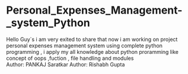 # Personal_Expenses_Management-_system_Python
Hello Guy`s i am very exited to share that now  i am working on project personal expenses management system using complete python programming , i apply my all knowledge  about python proramming like concept of oops ,fuction , file handling and modules 
<br>
Author: PANKAJ Saratkar
Author: Rishabh Gupta